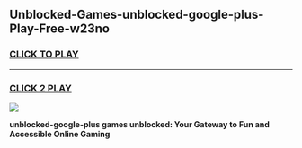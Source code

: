
## Unblocked-Games-unblocked-google-plus-Play-Free-w23no
<h3>
<a href="https://premium76.site?title=unblocked-google-plus&ref=21A">CLICK TO PLAY</a></h3>
<hr>

<h3>
<a href="https://premium76.site?title=unblocked-google-plus&ref=21A">CLICK 2 PLAY</a>
  
</h3>

<a href="https://premium76.site?title=unblocked-google-plus&ref=21A"><img src="https://clearcache.store/games.png"></a>


**unblocked-google-plus games unblocked: Your Gateway to Fun and Accessible Online Gaming**
